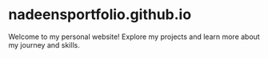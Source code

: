 # nadeensportfolio.github.io
Welcome to my personal website! Explore my projects and learn more about my journey and skills. 
